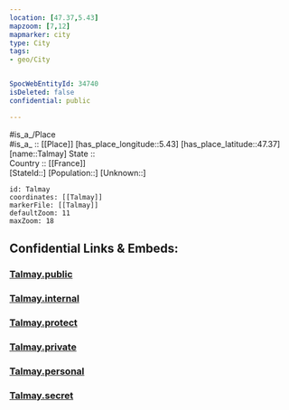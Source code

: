 ```yaml
---
location: [47.37,5.43] 
mapzoom: [7,12] 
mapmarker: city 
type: City
tags:
- geo/City


SpocWebEntityId: 34740
isDeleted: false
confidential: public

---
```

#is_a_/Place  
#is_a_ :: [[Place]] 
[has_place_longitude::5.43] 
[has_place_latitude::47.37] 
[name::Talmay] 
State ::  
Country :: [[France]]  
[StateId::] 
[Population::] 
[Unknown::] 


```leaflet
id: Talmay
coordinates: [[Talmay]] 
markerFile: [[Talmay]] 
defaultZoom: 11 
maxZoom: 18
```


## Confidential Links & Embeds: 

### [Talmay.public](/_public/\Earth\Continent\Europe\Europe~West\France\regions~France\Bourgogne-Franche-Comté\departments~Bourgogne-Franche-Comté\Côte-d'Or\communes~Côte-d'Or\Dijon\cities~DijonTalmay.public.md) 

### [Talmay.internal](/_internal/\Earth\Continent\Europe\Europe~West\France\regions~France\Bourgogne-Franche-Comté\departments~Bourgogne-Franche-Comté\Côte-d'Or\communes~Côte-d'Or\Dijon\cities~DijonTalmay.internal.md) 

### [Talmay.protect](/_protect/\Earth\Continent\Europe\Europe~West\France\regions~France\Bourgogne-Franche-Comté\departments~Bourgogne-Franche-Comté\Côte-d'Or\communes~Côte-d'Or\Dijon\cities~DijonTalmay.protect.md) 

### [Talmay.private](/_private/\Earth\Continent\Europe\Europe~West\France\regions~France\Bourgogne-Franche-Comté\departments~Bourgogne-Franche-Comté\Côte-d'Or\communes~Côte-d'Or\Dijon\cities~DijonTalmay.private.md) 

### [Talmay.personal](/_personal/\Earth\Continent\Europe\Europe~West\France\regions~France\Bourgogne-Franche-Comté\departments~Bourgogne-Franche-Comté\Côte-d'Or\communes~Côte-d'Or\Dijon\cities~DijonTalmay.personal.md) 

### [Talmay.secret](/_secret/\Earth\Continent\Europe\Europe~West\France\regions~France\Bourgogne-Franche-Comté\departments~Bourgogne-Franche-Comté\Côte-d'Or\communes~Côte-d'Or\Dijon\cities~DijonTalmay.secret.md)

